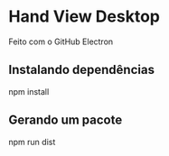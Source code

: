 # Hand View Desktop

Feito com o GitHub Electron

## Instalando dependências
npm install

## Gerando um pacote
npm run dist
